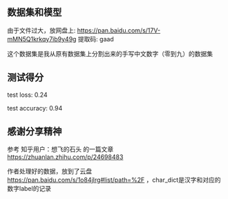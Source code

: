 ## 数据集和模型

由于文件过大，放网盘上: https://pan.baidu.com/s/17V-mMN5Q1krkqy7ib9y49g 提取码: gaad

这个数据集是我从原有数据集上分割出来的手写中文数字（零到九）的数据集

## 测试得分

test loss: 0.24

test accuracy: 0.94

## 感谢分享精神

参考 知乎用户：想飞的石头 的一篇文章 https://zhuanlan.zhihu.com/p/24698483

作者处理好的数据，放到了云盘 https://pan.baidu.com/s/1o84jIrg#list/path=%2F ，char_dict是汉字和对应的数字label的记录

